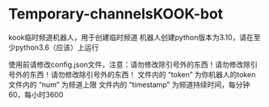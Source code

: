# Temporary-channelsKOOK-bot
kook临时频道机器人，用于创建临时频道
机器人创建python版本为3.10，请在至少python3.6（应该）上运行

使用前请修改config.json文件，注意：请勿修改除引号外的东西！请勿修改除引号外的东西！请勿修改除引号外的东西！
文件内的 “token” 为你机器人的token
文件内的 “num” 为频道上限
文件内的 “timestamp” 为频道持续时间，每分钟60，每小时3600
